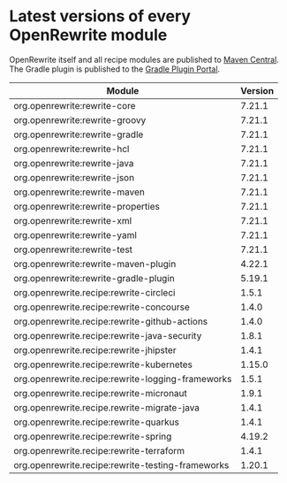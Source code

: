 # Latest versions of every OpenRewrite module

OpenRewrite itself and all recipe modules are published to [Maven Central](https://search.maven.org/search?q=org.openrewrite). The Gradle plugin is published to the [Gradle Plugin Portal](https://plugins.gradle.org/plugin/org.openrewrite.rewrite).

| Module                                            | Version |
| ------------------------------------------------- |---------|
| org.openrewrite:rewrite-core                      | 7.21.1  |
| org.openrewrite:rewrite-groovy                    | 7.21.1  |
| org.openrewrite:rewrite-gradle                    | 7.21.1  |
| org.openrewrite:rewrite-hcl                       | 7.21.1  |
| org.openrewrite:rewrite-java                      | 7.21.1  |
| org.openrewrite:rewrite-json                      | 7.21.1  |
| org.openrewrite:rewrite-maven                     | 7.21.1  |
| org.openrewrite:rewrite-properties                | 7.21.1  |
| org.openrewrite:rewrite-xml                       | 7.21.1  |
| org.openrewrite:rewrite-yaml                      | 7.21.1  |
| org.openrewrite:rewrite-test                      | 7.21.1  |
| org.openrewrite:rewrite-maven-plugin              | 4.22.1  |
| org.openrewrite:rewrite-gradle-plugin             | 5.19.1  |
| org.openrewrite.recipe:rewrite-circleci           | 1.5.1   |
| org.openrewrite.recipe:rewrite-concourse          | 1.4.0   |
| org.openrewrite.recipe:rewrite-github-actions     | 1.4.0   |
| org.openrewrite.recipe:rewrite-java-security      | 1.8.1   |
| org.openrewrite.recipe:rewrite-jhipster           | 1.4.1   |
| org.openrewrite.recipe:rewrite-kubernetes         | 1.15.0  |
| org.openrewrite.recipe:rewrite-logging-frameworks | 1.5.1   |
| org.openrewrite.recipe:rewrite-micronaut          | 1.9.1   |
| org.openrewrite.recipe.rewrite-migrate-java       | 1.4.1   |
| org.openrewrite.recipe:rewrite-quarkus            | 1.4.1   |
| org.openrewrite.recipe:rewrite-spring             | 4.19.2  |
| org.openrewrite.recipe:rewrite-terraform          | 1.4.1   |
| org.openrewrite.recipe:rewrite-testing-frameworks | 1.20.1  |
